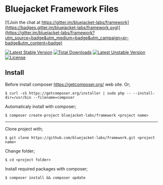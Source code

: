 Bluejacket Framework Files
============

[![Join the chat at https://gitter.im/bluejacket-labs/framework](https://badges.gitter.im/bluejacket-labs/framework.svg)](https://gitter.im/bluejacket-labs/framework?utm_source=badge&utm_medium=badge&utm_campaign=pr-badge&utm_content=badge)

[![Latest Stable Version](https://poser.pugx.org/bluejacket-labs/framework/v/stable)](https://packagist.org/packages/bluejacket-labs/framework) [![Total Downloads](https://poser.pugx.org/bluejacket-labs/framework/downloads)](https://packagist.org/packages/bluejacket-labs/framework) [![Latest Unstable Version](https://poser.pugx.org/bluejacket-labs/framework/v/unstable)](https://packagist.org/packages/bluejacket-labs/framework) [![License](https://poser.pugx.org/bluejacket-labs/framework/license)](https://packagist.org/packages/bluejacket-labs/framework)

Install
-----------
Before install composer https://getcomposer.org/ web site. Or;
```
$ curl -sS https://getcomposer.org/installer | sudo php -- --install-dir=/usr/bin --filename=composer
```
Automaticaly install with composer;
```
$ composer create-project bluejacket-labs/framework <project name>
```

---


Clone project with;
```
$ git clone https://github.com/bluejacket-labs/framework.git <project name>
```
Change folder;
```
$ cd <project folder>
```
Install required packages with composer;
```
$ composer install && composer update
```
